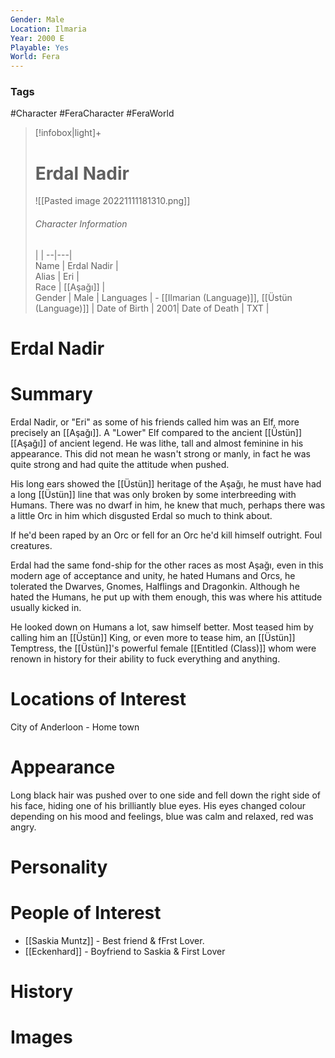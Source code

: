 ```yaml
---
Gender: Male
Location: Ilmaria
Year: 2000 E
Playable: Yes
World: Fera
---
```


### Tags
#Character #FeraCharacter #FeraWorld

> [!infobox|light]+  
> # Erdal Nadir  
> ![[Pasted image 20221111181310.png]]  
> ###### Character Information
>  |   |
> --|---|  
> Name | Erdal Nadir |  
> Alias | Eri |  
> Race | [[Aşağı]] |  
> Gender | Male |
> Languages | - [[Ilmarian (Language)]], [[Üstün (Language)]] |
> Date of Birth | 2001|
> Date of Death | TXT |

# Erdal Nadir


# Summary
Erdal Nadir, or "Eri" as some of his friends called him was an Elf, more precisely an [[Aşağı]]. A "Lower" Elf compared to the ancient [[Üstün]] [[Aşağı]] of ancient legend. He was lithe, tall and almost feminine in his appearance. This did not mean he wasn't strong or manly, in fact he was quite strong and had quite the attitude when pushed.

His long ears showed the [[Üstün]] heritage of the Aşağı, he must have had a long [[Üstün]] line that was only broken by some interbreeding with Humans. There was no dwarf in him, he knew that much, perhaps there was a little Orc in him which disgusted Erdal so much to think about.

If he'd been raped by an Orc or fell for an Orc he'd kill himself outright. Foul creatures.

Erdal had the same fond-ship for the other races as most Aşağı, even in this modern age of acceptance and unity, he hated Humans and Orcs, he tolerated the Dwarves, Gnomes, Halflings and Dragonkin. Although he hated the Humans, he put up with them enough, this was where his attitude usually kicked in.

He looked down on Humans a lot, saw himself better. Most teased him by calling him an [[Üstün]] King, or even more to tease him, an [[Üstün]] Temptress, the [[Üstün]]'s powerful female [[Entitled (Class)]] whom were renown in history for their ability to fuck everything and anything.

# Locations of Interest
City of Anderloon  - Home town

# Appearance
Long black hair was pushed over to one side and fell down the right side of his face, hiding one of his brilliantly blue eyes. His eyes changed colour depending on his mood and feelings, blue was calm and relaxed, red was angry.

# Personality

# People of Interest
-  [[Saskia Muntz]] - Best friend & fFrst Lover.
-  [[Eckenhard]] - Boyfriend to Saskia & First Lover

# History

# Images

